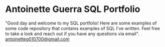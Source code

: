 # Antoinette Guerra SQL Portfolio

"Good day and welcome to my SQL portfolio! Here are some examples of some code repository 
that contains examples of SQL I've written. Feel free to take a look and reach out if 
you have any questions via email".
antoinetteg010700@gmail.com